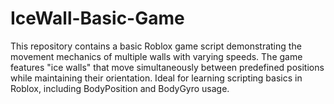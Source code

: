 # IceWall-Basic-Game
This repository contains a basic Roblox game script demonstrating the movement mechanics of multiple walls with varying speeds. The game features "ice walls" that move simultaneously between predefined positions while maintaining their orientation. Ideal for learning scripting basics in Roblox, including BodyPosition and BodyGyro usage.
